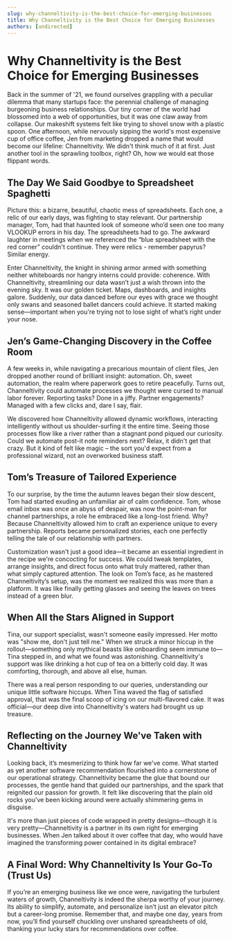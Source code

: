 ```yaml
---
slug: why-channeltivity-is-the-best-choice-for-emerging-businesses
title: Why Channeltivity is the Best Choice for Emerging Businesses
authors: [undirected]
---
```



# Why Channeltivity is the Best Choice for Emerging Businesses

Back in the summer of '21, we found ourselves grappling with a peculiar dilemma that many startups face: the perennial challenge of managing burgeoning business relationships. Our tiny corner of the world had blossomed into a web of opportunities, but it was one claw away from collapse. Our makeshift systems felt like trying to shovel snow with a plastic spoon. One afternoon, while nervously sipping the world's most expensive cup of office coffee, Jen from marketing dropped a name that would become our lifeline: Channeltivity. We didn't think much of it at first. Just another tool in the sprawling toolbox, right? Oh, how we would eat those flippant words.

## The Day We Said Goodbye to Spreadsheet Spaghetti

Picture this: a bizarre, beautiful, chaotic mess of spreadsheets. Each one, a relic of our early days, was fighting to stay relevant. Our partnership manager, Tom, had that haunted look of someone who’d seen one too many VLOOKUP errors in his day. The spreadsheets had to go. The awkward laughter in meetings when we referenced the “blue spreadsheet with the red corner” couldn't continue. They were relics - remember papyrus? Similar energy.

Enter Channeltivity, the knight in shining armor armed with something neither whiteboards nor hangry interns could provide: coherence. With Channeltivity, streamlining our data wasn’t just a wish thrown into the evening sky. It was our golden ticket. Maps, dashboards, and insights galore. Suddenly, our data danced before our eyes with grace we thought only swans and seasoned ballet dancers could achieve. It started making sense—important when you're trying not to lose sight of what’s right under your nose.

## Jen’s Game-Changing Discovery in the Coffee Room

A few weeks in, while navigating a precarious mountain of client files, Jen dropped another round of brilliant insight: automation. Oh, sweet automation, the realm where paperwork goes to retire peacefully. Turns out, Channeltivity could automate processes we thought were cursed to manual labor forever. Reporting tasks? Done in a jiffy. Partner engagements? Managed with a few clicks and, dare I say, flair.

We discovered how Channeltivity allowed dynamic workflows, interacting intelligently without us shoulder-surfing it the entire time. Seeing those processes flow like a river rather than a stagnant pond piqued our curiosity. Could we automate post-it note reminders next? Relax, it didn't get that crazy. But it kind of felt like magic – the sort you'd expect from a professional wizard, not an overworked business staff.

## Tom’s Treasure of Tailored Experience

To our surprise, by the time the autumn leaves began their slow descent, Tom had started exuding an unfamiliar air of calm confidence. Tom, whose email inbox was once an abyss of despair, was now the point-man for channel partnerships, a role he embraced like a long-lost friend. Why? Because Channeltivity allowed him to craft an experience unique to every partnership. Reports became personalized stories, each one perfectly telling the tale of our relationship with partners.

Customization wasn't just a good idea—it became an essential ingredient in the recipe we're concocting for success. We could tweak templates, arrange insights, and direct focus onto what truly mattered, rather than what simply captured attention. The look on Tom’s face, as he mastered Channeltivity’s setup, was the moment we realized this was more than a platform. It was like finally getting glasses and seeing the leaves on trees instead of a green blur.

## When All the Stars Aligned in Support

Tina, our support specialist, wasn't someone easily impressed. Her motto was "show me, don't just tell me." When we struck a minor hiccup in the rollout—something only mythical beasts like onboarding seem immune to—Tina stepped in, and what we found was astonishing. Channeltivity's support was like drinking a hot cup of tea on a bitterly cold day. It was comforting, thorough, and above all else, human.

There was a real person responding to our queries, understanding our unique little software hiccups. When Tina waved the flag of satisfied approval, that was the final scoop of icing on our multi-flavored cake. It was official—our deep dive into Channeltivity's waters had brought us up treasure.

## Reflecting on the Journey We've Taken with Channeltivity

Looking back, it’s mesmerizing to think how far we've come. What started as yet another software recommendation flourished into a cornerstone of our operational strategy. Channeltivity became the glue that bound our processes, the gentle hand that guided our partnerships, and the spark that reignited our passion for growth. It felt like discovering that the plain old rocks you’ve been kicking around were actually shimmering gems in disguise.

It's more than just pieces of code wrapped in pretty designs—though it is very pretty—Channeltivity is a partner in its own right for emerging businesses. When Jen talked about it over coffee that day, who would have imagined the transforming power contained in its digital embrace?

## A Final Word: Why Channeltivity Is Your Go-To (Trust Us)

If you’re an emerging business like we once were, navigating the turbulent waters of growth, Channeltivity is indeed the sherpa worthy of your journey. Its ability to simplify, automate, and personalize isn’t just an elevator pitch but a career-long promise. Remember that, and maybe one day, years from now, you’ll find yourself chuckling over unshared spreadsheets of old, thanking your lucky stars for recommendations over coffee.
